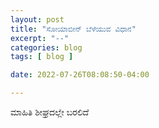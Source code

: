 ```yaml
---
layout: post
title: "ಸೋಯಾಬೀನ್ ಬೆಳೆಯುವ ವಿಧಾನ"
excerpt: "--"
categories: blog
tags: [ blog ]

date: 2022-07-26T08:08:50-04:00

---
```


ಮಾಹಿತಿ ಶೀಘ್ರದಲ್ಲೇ ಬರಲಿದೆ